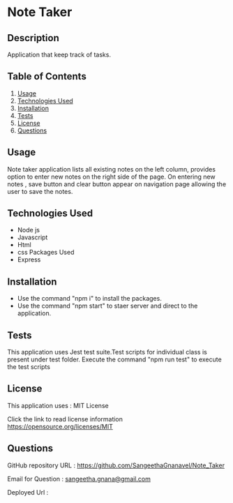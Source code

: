 # Note Taker

## Description

Application that keep track of tasks.

## Table of Contents

1. [Usage](#usage)
2. [Technologies Used](#TechnologiesUsed)
3. [Installation](#installation)
4. [Tests](#tests)
5. [License](#license)
6. [Questions](#questions)

## Usage

Note taker application lists all existing notes on the left column, provides option to enter new notes on the right side of the page. On entering new notes , save button and clear button appear on navigation page allowing the user to save the notes.

## Technologies Used

- Node js
- Javascript
- Html
- css
  Packages Used
- Express

## Installation

- Use the command "npm i" to install the packages.
- Use the command "npm start" to staer server and direct to the application.

## Tests

This application uses Jest test suite.Test scripts for individual class is present under test folder. Execute the command "npm run test" to execute the test scripts

## License

This application uses : MIT License

Click the link to read license information https://opensource.org/licenses/MIT

## Questions

GitHub repository URL : https://github.com/SangeethaGnanavel/Note_Taker

Email for Question : sangeetha.gnana@gmail.com

Deployed Url :
